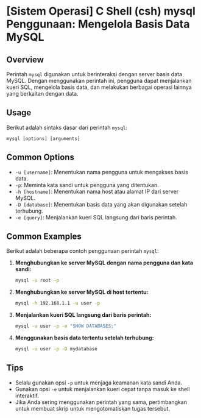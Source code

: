 # [Sistem Operasi] C Shell (csh) mysql Penggunaan: Mengelola Basis Data MySQL

## Overview
Perintah `mysql` digunakan untuk berinteraksi dengan server basis data MySQL. Dengan menggunakan perintah ini, pengguna dapat menjalankan kueri SQL, mengelola basis data, dan melakukan berbagai operasi lainnya yang berkaitan dengan data.

## Usage
Berikut adalah sintaks dasar dari perintah `mysql`:

```
mysql [options] [arguments]
```

## Common Options
- `-u [username]`: Menentukan nama pengguna untuk mengakses basis data.
- `-p`: Meminta kata sandi untuk pengguna yang ditentukan.
- `-h [hostname]`: Menentukan nama host atau alamat IP dari server MySQL.
- `-D [database]`: Menentukan basis data yang akan digunakan setelah terhubung.
- `-e [query]`: Menjalankan kueri SQL langsung dari baris perintah.

## Common Examples
Berikut adalah beberapa contoh penggunaan perintah `mysql`:

1. **Menghubungkan ke server MySQL dengan nama pengguna dan kata sandi:**
   ```bash
   mysql -u root -p
   ```

2. **Menghubungkan ke server MySQL di host tertentu:**
   ```bash
   mysql -h 192.168.1.1 -u user -p
   ```

3. **Menjalankan kueri SQL langsung dari baris perintah:**
   ```bash
   mysql -u user -p -e "SHOW DATABASES;"
   ```

4. **Menggunakan basis data tertentu setelah terhubung:**
   ```bash
   mysql -u user -p -D mydatabase
   ```

## Tips
- Selalu gunakan opsi `-p` untuk menjaga keamanan kata sandi Anda.
- Gunakan opsi `-e` untuk menjalankan kueri cepat tanpa masuk ke shell interaktif.
- Jika Anda sering menggunakan perintah yang sama, pertimbangkan untuk membuat skrip untuk mengotomatiskan tugas tersebut.